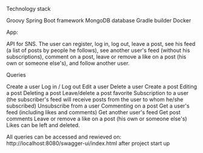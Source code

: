 Technology stack

Groovy
Spring Boot framework
MongoDB database
Gradle builder
Docker

App:

API for SNS. The user can register, log in, log out, leave a post, see his feed (a list of posts by people he follows), see another user's feed (without his subscriptions), comment on a post, leave or remove a like on a post (his own or someone else's), and follow another user.

Queries

Create a user
Log in / Log out
Edit a user
Delete a user
Create a post
Editing a post
Deleting a post
Leave/delete a post favorite
Subscription to a user (the subscriber's feed will receive posts from the user to whom he/she subscribed)
Unsubscribe from a user
Commenting on a post
Get a user's feed (including likes and comments)
Get another user's feed
Get post comments
Leave or remove a like on a post (his own or someone else's)
Likes can be left and deleted.

All queries can be accessed and rewieved on:
http://localhost:8080/swagger-ui/index.html
after project start up
